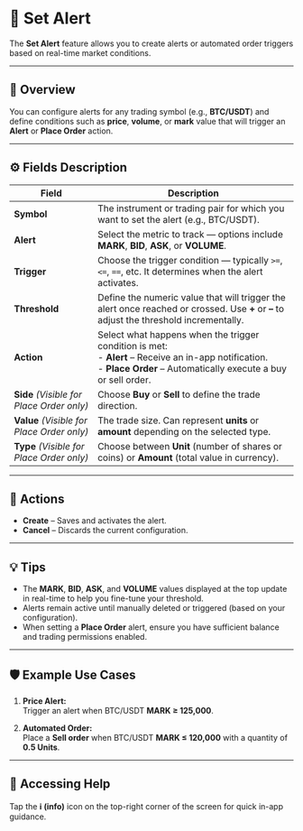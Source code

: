 # 🔔 Set Alert

The **Set Alert** feature allows you to create alerts or automated order triggers based on real-time market conditions.

---

## 🧭 Overview

You can configure alerts for any trading symbol (e.g., **BTC/USDT**) and define conditions such as **price**, **volume**, or **mark** value that will trigger an **Alert** or **Place Order** action.

---

## ⚙️ Fields Description

| **Field** | **Description** |
|------------|-----------------|
| **Symbol** | The instrument or trading pair for which you want to set the alert (e.g., BTC/USDT). |
| **Alert** | Select the metric to track — options include **MARK**, **BID**, **ASK**, or **VOLUME**. |
| **Trigger** | Choose the trigger condition — typically `>=`, `<=`, `==`, etc. It determines when the alert activates. |
| **Threshold** | Define the numeric value that will trigger the alert once reached or crossed. Use **+** or **–** to adjust the threshold incrementally. |
| **Action** | Select what happens when the trigger condition is met:<br> - **Alert** – Receive an in-app notification.<br> - **Place Order** – Automatically execute a buy or sell order. |
| **Side** *(Visible for Place Order only)* | Choose **Buy** or **Sell** to define the trade direction. |
| **Value** *(Visible for Place Order only)* | The trade size. Can represent **units** or **amount** depending on the selected type. |
| **Type** *(Visible for Place Order only)* | Choose between **Unit** (number of shares or coins) or **Amount** (total value in currency). |

---

## 🧩 Actions

- **Create** – Saves and activates the alert.
- **Cancel** – Discards the current configuration.

---

## 💡 Tips

- The **MARK**, **BID**, **ASK**, and **VOLUME** values displayed at the top update in real-time to help you fine-tune your threshold.
- Alerts remain active until manually deleted or triggered (based on your configuration).
- When setting a **Place Order** alert, ensure you have sufficient balance and trading permissions enabled.

---

## 🛡️ Example Use Cases

1. **Price Alert:**  
   Trigger an alert when BTC/USDT **MARK ≥ 125,000**.

2. **Automated Order:**  
   Place a **Sell order** when BTC/USDT **MARK ≤ 120,000** with a quantity of **0.5 Units**.

---

## 🧭 Accessing Help

Tap the **ℹ️ (info)** icon on the top-right corner of the screen for quick in-app guidance.
